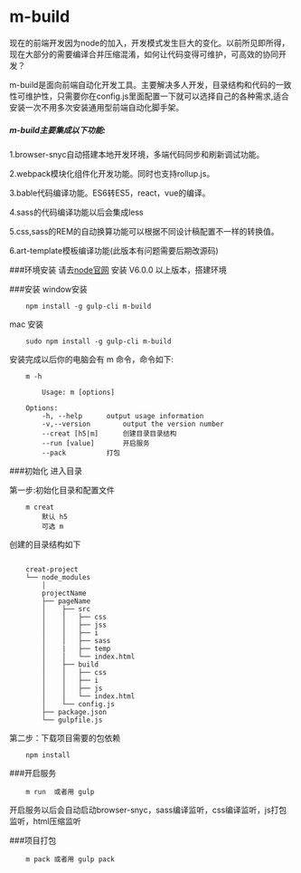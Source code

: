 # m-build

现在的前端开发因为node的加入，开发模式发生巨大的变化。以前所见即所得，现在大部分的需要编译合并压缩混淆，如何让代码变得可维护，可高效的协同开发？

m-build是面向前端自动化开发工具。主要解决多人开发，目录结构和代码的一致性可维护性，只需要你在config.js里面配置一下就可以选择自己的各种需求,适合安装一次不用多次安装通用型前端自动化脚手架。

##### m-build主要集成以下功能:

1.browser-snyc自动搭建本地开发环境，多端代码同步和刷新调试功能。

2.webpack模块化组件化开发功能。同时也支持rollup.js。

3.bable代码编译功能。ES6转ES5，react，vue的编译。

4.sass的代码编译功能以后会集成less

5.css,sass的REM的自动换算功能可以根据不同设计稿配置不一样的转换值。

6.art-template模板编译功能(此版本有问题需要后期改源码)


###环境安装
请去[node官网](https://nodejs.org/en/) 安装 V6.0.0 以上版本，搭建环境

###安装
window安装

```
	npm install -g gulp-cli m-build
```
mac 安装

```
	sudo npm install -g gulp-cli m-build
```

安装完成以后你的电脑会有 m 命令，命令如下:

```
	m -h

		Usage: m [options]

	Options:
		-h, --help		output usage information
		-v,--version		output the version number
		--creat [h5|m]		创建目录目录结构
		--run [value]		开启服务
		--pack			打包
```
###初始化
进入目录

第一步:初始化目录和配置文件

```
	m creat
		默认 h5
		可选 m
```
创建的目录结构如下

```

	creat-project
	└── node_modules
		│
		projectName
		├── pageName
		│    ├── src
		│    │   ├── css
		│    │   ├── jss
		│    │   ├── i
		│    │   ├── sass
		│    |   ├── temp
		│    │   └── index.html
		│    ├── build
		│    │   ├── css
		│    │   ├── i
		│    │   ├── js
		│    │   └── index.html
		│    └── config.js
		├── package.json
		└── gulpfile.js

```

第二步：下载项目需要的包依赖

```
	npm install
```

###开启服务

```
	m run  或者用 gulp
```

开启服务以后会自动启动browser-snyc，sass编译监听，css编译监听，js打包监听，html压缩监听

###项目打包

```
 	m pack 或者用 gulp pack
```
